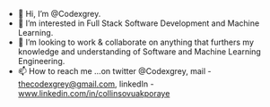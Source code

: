 - 👋 Hi, I’m @Codexgrey.
- 👀 I’m interested in Full Stack Software Development and Machine Learning.
- 💞️ I’m looking to work & collaborate on anything that furthers my knowledge and understanding of Software and Machine Learning Engineering.
- 📫 How to reach me ...on twitter @Codexgrey, mail - thecodexgrey@gmail.com, linkedIn - www.linkedin.com/in/collinsovuakporaye

<!---
Codexgrey/Codexgrey is a ✨ special ✨ repository because its `README.md` (this file) appears on your GitHub profile.
You can click the Preview link to take a look at your changes.
--->
